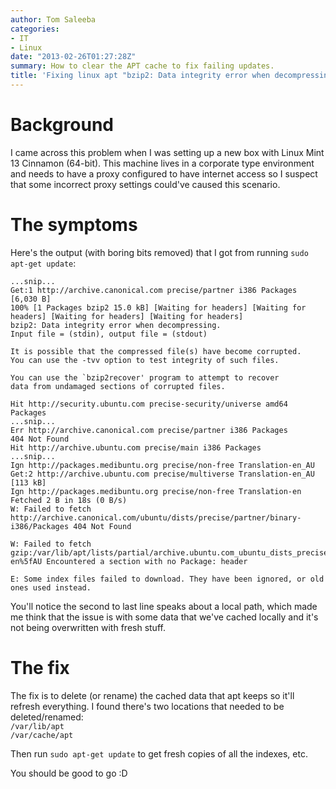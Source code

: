 ```yaml
---
author: Tom Saleeba
categories:
- IT
- Linux
date: "2013-02-26T01:27:28Z"
summary: How to clear the APT cache to fix failing updates.
title: 'Fixing linux apt "bzip2: Data integrity error when decompressing." error'
---
```

# Background

I came across this problem when I was setting up a new box with Linux Mint 13 Cinnamon (64-bit). This machine lives in a corporate type environment and needs to have a proxy configured to have internet access so I suspect that some incorrect proxy settings could've caused this scenario.

# The symptoms

Here's the output (with boring bits removed) that I got from running `sudo apt-get update`:
```
...snip...
Get:1 http://archive.canonical.com precise/partner i386 Packages [6,030 B]
100% [1 Packages bzip2 15.0 kB] [Waiting for headers] [Waiting for headers] [Waiting for headers] [Waiting for headers]
bzip2: Data integrity error when decompressing.
Input file = (stdin), output file = (stdout)  

It is possible that the compressed file(s) have become corrupted.
You can use the -tvv option to test integrity of such files.  

You can use the `bzip2recover' program to attempt to recover
data from undamaged sections of corrupted files.  

Hit http://security.ubuntu.com precise-security/universe amd64 Packages
...snip...
Err http://archive.canonical.com precise/partner i386 Packages
404 Not Found
Hit http://archive.ubuntu.com precise/main i386 Packages
...snip...
Ign http://packages.medibuntu.org precise/non-free Translation-en_AU
Get:2 http://archive.ubuntu.com precise/multiverse Translation-en_AU [113 kB]
Ign http://packages.medibuntu.org precise/non-free Translation-en
Fetched 2 B in 18s (0 B/s)
W: Failed to fetch http://archive.canonical.com/ubuntu/dists/precise/partner/binary-i386/Packages 404 Not Found  

W: Failed to fetch gzip:/var/lib/apt/lists/partial/archive.ubuntu.com_ubuntu_dists_precise_multiverse_i18n_Translation-en%5fAU Encountered a section with no Package: header  

E: Some index files failed to download. They have been ignored, or old ones used instead.
```
You'll notice the second to last line speaks about a local path, which made me think that the issue is with some data that we've cached locally and it's not being overwritten with fresh stuff.

# The fix

The fix is to delete (or rename) the cached data that apt keeps so it'll refresh everything. I found there's two locations that needed to be deleted/renamed:  
`/var/lib/apt`  
`/var/cache/apt`

Then run `sudo apt-get update` to get fresh copies of all the indexes, etc.

You should be good to go :D
